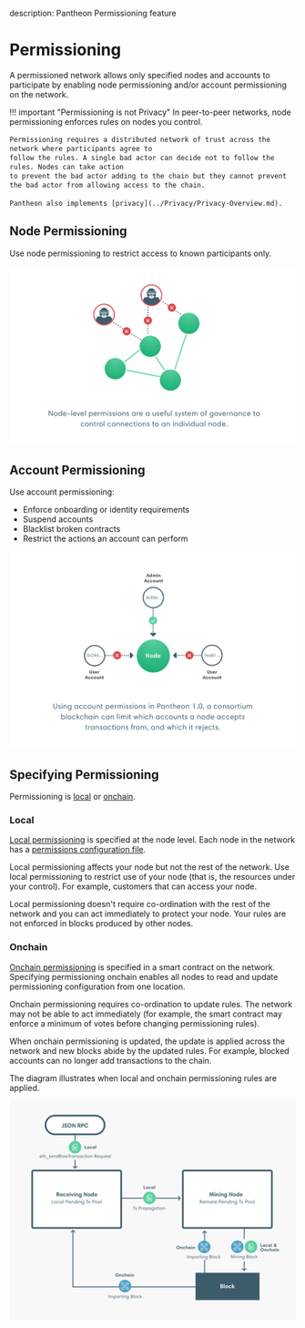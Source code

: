 description: Pantheon Permissioning feature
<!--- END of page meta data -->

# Permissioning 

A permissioned network allows only specified nodes and accounts to participate by enabling node permissioning and/or 
account permissioning on the network.  

!!! important "Permissioning is not Privacy"
    In peer-to-peer networks, node permissioning enforces rules on nodes you control. 
         
    Permissioning requires a distributed network of trust across the network where participants agree to 
    follow the rules. A single bad actor can decide not to follow the rules. Nodes can take action 
    to prevent the bad actor adding to the chain but they cannot prevent the bad actor from allowing access to the chain.  
    
    Pantheon also implements [privacy](../Privacy/Privacy-Overview.md).
    
## Node Permissioning 

Use node permissioning to restrict access to known participants only. 

![Node Permissioning](../../images/node-permissioning-bad-actor.png)

## Account Permissioning 

Use account permissioning: 

* Enforce onboarding or identity requirements
* Suspend accounts
* Blacklist broken contracts 
* Restrict the actions an account can perform 

![Account Permissioning](../../images/account-permissioning.png)

## Specifying Permissioning 

Permissioning is [local](#local) or [onchain](#onchain).

### Local 

[Local permissioning](../../HowTo/Use/Permissioning/Local-Permissioning.md) is specified at the node level. Each node in the network has a [permissions configuration file](#permissions-configuration-file).

Local permissioning affects your node but not the rest of the network. Use local permissioning to restrict use 
of your node (that is, the resources under your control). For example, customers that can access your node. 

Local permissioning doesn't require co-ordination with the rest of the network and you can act immediately to
protect your node. Your rules are not enforced in blocks produced by other nodes. 

### Onchain 

[Onchain permissioning](Onchain-Permissioning.md) is specified in a smart contract on the network. Specifying permissioning onchain
enables all nodes to read and update permissioning configuration from one location. 

Onchain permissioning requires co-ordination to update rules. The network may not be able to act immediately 
(for example, the smart contract may enforce a minimum of votes before changing permissioning rules). 

When onchain permissioning is updated, the update is applied across the network and new blocks abide by the updated rules. 
For example, blocked accounts can no longer add transactions to the chain.

The diagram illustrates when local and onchain permissioning rules are applied. 

![Permissioning Flow](../../images/PermissioningFlow.png) 
